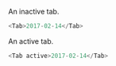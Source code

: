 An inactive tab.

```js
<Tab>2017-02-14</Tab>
```

An active tab.

```js
<Tab active>2017-02-14</Tab>
```
